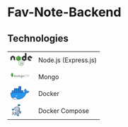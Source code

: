 # Fav-Note-Backend

## Technologies

<table>
<tr>
<td> <img src="./public/readme/nodejs.svg" height="30"></td>
<td>Node.js (Express.js)</td>
</tr>
<tr>
<td> <img src="./public/readme/mongo.png" height="30"></td>
<td>Mongo</td>
</tr>
<tr>
<td> <img src="./public/readme/docker.png" height="30"></td>
<td>Docker</td>
</tr>
<tr>
<td> <img src="./public/readme/docker-compose.png" height="30"></td>
<td>Docker Compose</td>
</tr>
</table>